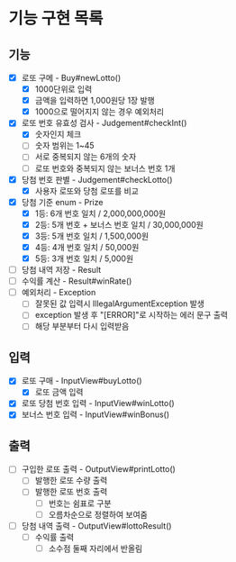 # 기능 구현 목록

## 기능
- [x] 로또 구메 - Buy#newLotto()
  - [x] 1000단위로 입력
  - [x] 금액을 입력하면 1,000원당 1장 발행
  - [x] 1000으로 떨어지지 않는 경우 예외처리
- [x] 로또 번호 유효성 검사 - Judgement#checkInt()
  - [x] 숫자인지 체크
  - [ ] 숫자 범위는 1~45
  - [ ] 서로 중복되지 않는 6개의 숫자
  - [ ] 로또 번호와 중복되지 않는 보너스 번호 1개
- [x] 당첨 번호 판별 - Judgement#checkLotto()
  - [x] 사용자 로또와 당첨 로또를 비교
- [x] 당첨 기준 enum - Prize
  - [x] 1등: 6개 번호 일치 / 2,000,000,000원
  - [x] 2등: 5개 번호 + 보너스 번호 일치 / 30,000,000원 
  - [x] 3등: 5개 번호 일치 / 1,500,000원 
  - [x] 4등: 4개 번호 일치 / 50,000원 
  - [x] 5등: 3개 번호 일치 / 5,000원
- [ ] 당첨 내역 저장 - Result
- [ ] 수익률 계산 - Result#winRate()
-[ ] 예외처리 - Exception
  - [ ] 잘못된 값 입력시 IllegalArgumentException 발생
  - [ ] exception 발생 후 "[ERROR]"로 시작하는 에러 문구 출력
  - [ ] 해당 부분부터 다시 입력받음

## 입력
- [x] 로또 구매 - InputView#buyLotto()
  - [x] 로또 금액 입력
- [x] 로또 당첨 번호 입력 - InputView#winLotto()
- [x] 보너스 번호 입력 - InputView#winBonus()

## 출력
- [ ] 구입한 로또 출력 - OutputView#printLotto()
  - [ ] 발행한 로또 수량 출력
  - [ ] 발행한 로또 번호 출력
    - [ ] 번호는 쉼표로 구분
    - [ ] 오름차순으로 정렬하여 보여줌
- [ ] 당첨 내역 출력 - OutputView#lottoResult()
  - [ ] 수익률 출력
      - [ ] 소수점 둘째 자리에서 반올림